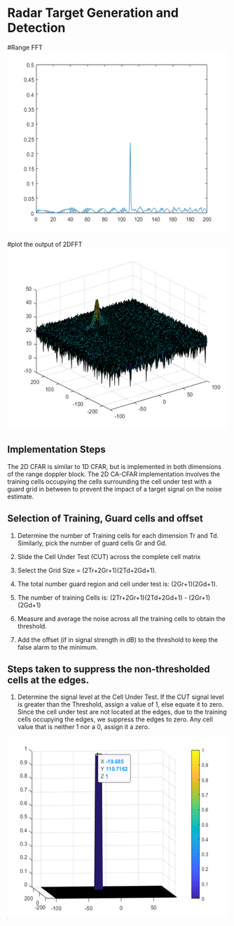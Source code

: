 # Radar Target Generation and Detection


#Range FFT
<img src="images/range_fft.png" width="779" height="414" />

 #plot the output of 2DFFT
 <img src="images/2dplot.png" width="779" height="414" />
 
## Implementation Steps
The 2D CFAR is similar to 1D CFAR, but is implemented in both dimensions of the range doppler block. The 2D CA-CFAR implementation involves the training cells occupying the cells surrounding the cell under test with a guard grid in between to prevent the impact of a target signal on the noise estimate.

## Selection of Training, Guard cells and offset

1. Determine the number of Training cells for each dimension Tr and Td. Similarly, pick the number of guard cells Gr and Gd.

2. Slide the Cell Under Test (CUT) across the complete cell matrix

3. Select the Grid Size = (2Tr+2Gr+1)(2Td+2Gd+1).

4. The total number guard region and cell under test is:  (2Gr+1)(2Gd+1).

5. The number of training Cells is: (2Tr+2Gr+1)(2Td+2Gd+1) - (2Gr+1)(2Gd+1)

6.  Measure and average the noise across all the training cells to obtain the threshold.

7.  Add the offset (if in signal strength in dB) to the threshold to keep the false alarm to the minimum.

## Steps taken to suppress the non-thresholded cells at the edges.
1.  Determine the signal level at the Cell Under Test. If the CUT signal level is greater than the Threshold, assign a value of 1, else equate it to zero. Since the cell under test are not located at the edges, due to the training cells occupying the edges, we suppress the edges to zero. Any cell value that is neither 1 nor a 0, assign it a zero.

<img src="images/cfar.png" width="779" height="414" />